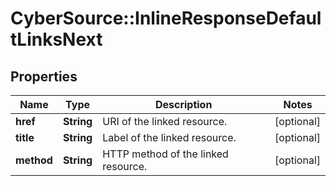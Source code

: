 # CyberSource::InlineResponseDefaultLinksNext

## Properties
Name | Type | Description | Notes
------------ | ------------- | ------------- | -------------
**href** | **String** | URI of the linked resource. | [optional] 
**title** | **String** | Label of the linked resource. | [optional] 
**method** | **String** | HTTP method of the linked resource. | [optional] 


